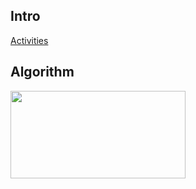 ## Intro
[Activities](https://jseungmin.notion.site/Profile-45ddb61db2944f56839205dd21fc37dc)

## Algorithm
[<img src="http://mazassumnida.wtf/api/v2/generate_badge?boj=eheh02" width="280" height="140"/>](https://solved.ac/eheh02/)
